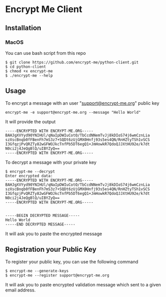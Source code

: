 # Encrypt Me Client

## Installation

### MacOS
You can use bash script from this repo
```
$ git clone https://github.com/encrypt-me/python-client.git
$ cd python-client
$ chmod +x encrypt-me
$ ./encrypt-me --help
```

## Usage
To encrypt a message with an user "support@encrypt-me.org" public key 
```
encrypt-me -e support@encrypt-me.org --message "Hello World"
```

It will provide the output

```
-----ENCRYPTED WITH ENCRYPT-ME.ORG-----
BAHJgXVYyd90YNIHUl/qNaIpDWIuCotO/TbCcdNNemTvJj8kDIoS74j6wmCznLia
szXscBnqb0fFBenFh7mS3z7+SQDt6zUjGMX0Hnfj93s5es4QN/RnHZtyTSh1vSCS
I3GfqzjPvQRZTy82wGFWOJkcTnfPb5DT6egQ1+JmHowkR7QdoQJJXtHU92e/k7dt
N0ci2j4JeQgBlQ/uIBYZyQ==
-----ENCRYPTED WITH ENCRYPT-ME.ORG-----
```

To decrypt a message with your private key
```
$ encrypt-me --decrypt
Enter encrypted data:
-----ENCRYPTED WITH ENCRYPT-ME.ORG-----
BAHJgXVYyd90YNIHUl/qNaIpDWIuCotO/TbCcdNNemTvJj8kDIoS74j6wmCznLia
szXscBnqb0fFBenFh7mS3z7+SQDt6zUjGMX0Hnfj93s5es4QN/RnHZtyTSh1vSCS
I3GfqzjPvQRZTy82wGFWOJkcTnfPb5DT6egQ1+JmHowkR7QdoQJJXtHU92e/k7dt
N0ci2j4JeQgBlQ/uIBYZyQ==
-----ENCRYPTED WITH ENCRYPT-ME.ORG-----


-----BEGIN DECRYPTED MESSAGE-----
Hello World
-----END DECRYPTED MESSAGE-----
```

It will ask you to paste the encrypted message

## Registration your Public Key
To register your public key, you can use the following command
```
$ encrypt-me --generate-keys
$ encrypt-me --register support@encrypt-me.org
```

It will ask you to paste encrypted validation message which sent to a given email address.

